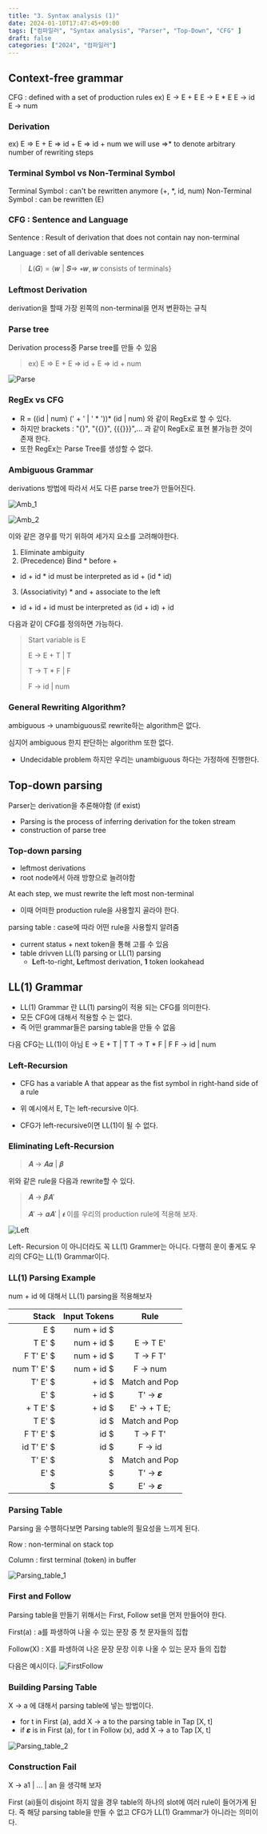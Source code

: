 ```yaml
---
title: "3. Syntax analysis (1)"
date: 2024-01-10T17:47:45+09:00
tags: ["컴파일러", "Syntax analysis", "Parser", "Top-Down", "CFG" ]
draft: false
categories: ["2024", "컴파일러"]
---
```

## Context-free grammar
CFG : defined with a set of production rules
ex) 
E -> E + E
E -> E * E
E -> id
E -> num

### Derivation
ex) E ⇒ E + E ⇒ id + E ⇒ id + num
we will use ⇒* to denote arbitrary number of rewriting steps

### Terminal Symbol vs Non-Terminal Symbol
Terminal Symbol : can't be rewritten anymore (+, *, id, num)
Non-Terminal Symbol : can be rewritten (E)

### CFG : Sentence and Language
Sentence : Result of derivation that does not contain nay non-terminal

Language : set of all derivable sentences
>  𝑳(𝑮) = {𝒘 | 𝑺⇒ ∗𝒘, 𝒘 consists of terminals}

### Leftmost Derivation 
derivation을 할때 가장 왼쪽의 non-terminal을 먼저 변환하는 규칙

### Parse tree
Derivation process중 Parse tree를 만들 수 있음
> ex) E ⇒ E + E ⇒ id + E ⇒ id + num

![Parse](https://github.com/246p/blog/blob/main/Hugo/blog/content/post/compiler/3_1.Parse.png?raw=true)



### RegEx vs CFG
- R = ((id | num) (' + ' | ' * '))* (id | num) 와 같이 RegEx로 할 수 있다.
- 하지만 brackets : "{}", "{{}}", {{{}}}",... 과 같이 RegEx로 표현 불가능한 것이 존재 한다.
- 또한 RegEx는 Parse Tree를 생성할 수 없다.

### Ambiguous Grammar
derivations 방법에 따라서 서도 다른 parse tree가 만들어진다.

![Amb_1](https://github.com/246p/blog/blob/main/Hugo/blog/content/post/compiler/3_1.Amb_1.png?raw=true)

![Amb_2](https://github.com/246p/blog/blob/main/Hugo/blog/content/post/compiler/3_1.Amb_2.png?raw=true)


이와 같은 경우를 막기 위하여 세가지 요소를 고려해야한다.
1) Eliminate ambiguity
2) (Precedence) Bind * before +
- id + id * id must be interpreted as id + (id * id)
3) (Associativity) * and + associate to the left
- id + id + id must be interpreted as (id + id) + id

다음과 같이 CFG를 정의하면 가능하다.

> Start variable is E
>
>E -> E + T | T
>
>T -> T * F | F
>
>F -> id | num



### General Rewriting Algorithm? 
ambiguous -> unambiguous로 rewrite하는 algorithm은 없다.

심지어 ambiguous 한지 판단하는 algorithm 또한 없다.
- Undecidable problem
하지만 우리는 unambiguous 하다는 가정하에 진행한다.

## Top-down parsing
Parser는 derivation을 추론해야함 (if exist)
- Parsing is the process of inferring derivation for the token stream
- construction of parse tree

### Top-down parsing
- leftmost derivations
- root node에서 아래 방향으로 늘려야함


At each step, we must rewrite the left most non-terminal
- 이때 어떠한 production rule을 사용할지 골라야 한다.


parsing table : case에 따라 어떤 rule을 사용할지 알려줌
- current status + next token을 통해 고를 수 있음
- table drivven LL(1) parsing or LL(1) parsing
    - **L**eft-to-right, **L**eftmost derivation, **1** token lookahead

## LL(1) Grammar
- LL(1) Grammar 란 LL(1) parsing이 적용 되는 CFG를 의미한다.
- 모든 CFG에 대해서 적용할 수 는 없다.
- 즉 어떤 grammar들은 parsing table을 만들 수 없음


다음 CFG는 LL(1)이 아님
E -> E + T | T
T -> T * F | F
F -> id | num

### Left-Recursion
 - CFG has a variable A that appear as the fist symbol in right-hand side of a rule

- 위 예시에서 E, T는 left-recursive 이다.

- CFG가 left-recursive이면 LL(1)이 될 수 없다.

### Eliminating Left-Recursion

> 𝑨 → 𝑨𝜶 | 𝜷 

위와 같은 rule을 다음과 rewrite할 수 있다.
> 𝑨 → 𝜷𝑨′
>
> 𝑨′ → 𝜶𝑨′ | 𝝐
이를 우리의 production rule에 적용해 보자. 

![Left](https://github.com/246p/blog/blob/main/Hugo/blog/content/post/compiler/3_1.Left.png?raw=true)

Left- Recursion 이 아니더라도 꼭 LL(1) Grammer는 아니다. 다행히 운이 좋게도 우리의 CFG는 LL(1) Grammar이다. 

### LL(1) Parsing Example
num + id 에 대해서 LL(1) parsing을 적용해보자

|            Stack  |     Input Tokens |  Rule       |
|---------------:|-----------------:|:---------------:|
|               E $ |         num + id $ |                    |
|           T E' $ |         num + id $ |  E -> T E'       |
|         F T' E' $ |        num + id $ | T -> F T'        | 
|      num T' E' $ |        num + id $ | F -> num         |
|           T' E' $ |              + id $ | Match and Pop  |
|               E' $ |              + id $ | T' -> 𝜺           |
|          + T E' $ |              + id $ | E' -> + T E;     |
|            T E' $ |                id $ | Match and Pop  |
|         F T' E' $ |                id $ | T -> F T'        |
|         id T' E' $ |                id $ | F -> id           |
|            T' E' $ |                   $ | Match and Pop |
|               E' $ |                   $ | T' -> 𝜺           |
|                  $ |                   $ | E' -> 𝜺           | 

### Parsing Table
Parsing 을 수행하다보면 Parsing table의 필요성을 느끼게 된다.

Row : non-terminal on stack top

Column : first terminal (token) in buffer

![Parsing_table_1](https://github.com/246p/blog/blob/main/Hugo/blog/content/post/compiler/3_1.Parsing_table_1.png?raw=true)






### First and Follow

Parsing table을 만들기 위해서는 First, Follow set을 먼저 만들어야 한다.

First(a) : a를 파생하여 나올 수 있는 문장 중 첫 문자들의 집합

Follow(X) : X를 파생하여 나온 문장 문장 이후 나올 수 있는 문자 들의 집합

다음은 예시이다.
![FirstFollow](https://github.com/246p/blog/blob/main/Hugo/blog/content/post/compiler/3_1.FirstFollow.png?raw=true)





### Building Parsing Table 
X -> a 에 대해서 parsing table에 넣는 방법이다.
- for t in First (a), add X -> a to the parsing table in Tap [X, t]
- if 𝜺 is in First (a), for t in Follow (x), add X -> a to Tap [X, t] 





![Parsing_table_2](https://github.com/246p/blog/blob/main/Hugo/blog/content/post/compiler/3_1.Parsing_table_2.png?raw=true)



### Construction Fail 
X -> a1 | ... | an 을 생각해 보자

First (ai)들이 disjoint 하지 않을 경우 table의 하나의 slot에 여러 rule이 들어가게 된다. 즉 해당 parsing table을 만들 수 없고 CFG가 LL(1) Grammar가 아니라는 의미이다.


